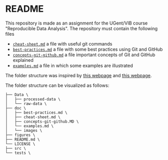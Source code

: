 # README

This repository is made as an assignment for the UGent/VIB course "Reproducible Data Analysis".
The repository must contain the following files

- [`cheat-sheet.md`](./doc/cheat-sheet.md) a file with useful git commands
- [`best-practices.md`](./doc/best-practices.md) a file with some best practices using Git and GitHub
- [`concepts-git-github.md`](./doc/best-practices.md) a file important concepts of Git and GitHub explained
- [`examples.md`](./doc/examples.m) a file in which some examples are illustrated


The folder structure was inspired by [this webpage](https://coderefinery.github.io/reproducible-research/organizing-projects/) and 
[this webpage](https://medium.com/code-factory-berlin/github-repository-structure-best-practices-248e6effc405).

The folder structure can be visualized as follows:

```
├── Data \
│   ├── processed-data \
│   └── raw-data \
├── doc \
│   ├── best-practices.md \
│   ├── cheat-sheet.md \
│   ├── concepts-git-github.MD \
│   └── examples.md \
│   └── images \
├── figures \
├── README.md \
└── LICENSE \
├── src \
└── tests \
```
